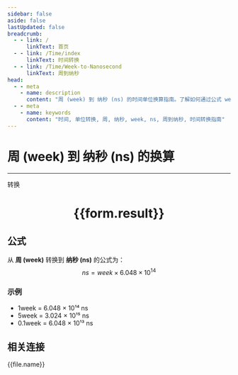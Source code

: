 ```yaml
---
sidebar: false
aside: false
lastUpdated: false
breadcrumb:
  - - link: /
      linkText: 首页
  - - link: /Time/index
      linkText: 时间转换
  - - link: /Time/Week-to-Nanosecond
      linkText: 周到纳秒
head:
  - - meta
    - name: description
      content: "周 (week) 到 纳秒 (ns) 的时间单位换算指南。了解如何通过公式 week × 6.048 × 10¹⁴ 转换为纳秒。"
  - - meta
    - name: keywords
      content: "时间, 单位转换, 周, 纳秒, week, ns, 周到纳秒, 时间转换指南"
---
```

# 周 (week) 到 纳秒 (ns) 的换算

---
<script setup>
import { onMounted, reactive, inject, ref } from 'vue'
import { NButton,NForm ,NFormItem,NInput,NInputNumber,NSelect,NCard,useMessage,NGrid ,NGi  } from 'naive-ui'
import { defineClientComponent } from 'vitepress'
import { Time } from '../../files';

const convert = inject('convert')

const form = reactive({
  number: null,
  result: '',
})

const convertHandler = () => {
  if (form.number !== null && !isNaN(form.number)) {
    const convertedValue = parseFloat(form.number) * 604800000000000
    form.result = `${form.number}week = ${convertedValue.toFixed(0)}ns`
  } else {
    form.result = '请输入有效的数值。'
  }
}
</script>

<n-form size="large" :model="form">
  <n-form-item label="周 (week)">
    <n-input-number v-model:value="form.number" placeholder="输入周" style="width: 100%" />
  </n-form-item>
  <n-form-item>
    <n-button type="primary" @click="convertHandler" block>转换</n-button>
  </n-form-item>
</n-form>

<n-card  embedded :bordered="false" hoverable>
  <div  style="text-align:center">
    <h1>{{form.result}}</h1>
  </div>
</n-card>

## 公式

从 **周 (week)** 转换到 **纳秒 (ns)** 的公式为：
$$ ns = week \times 6.048 \times 10^{14} $$

### 示例
- 1week = 6.048 × 10¹⁴ ns
- 5week = 3.024 × 10¹⁵ ns
- 0.1week = 6.048 × 10¹³ ns
## 相关连接
<n-grid x-gap="12" :cols="4">
  <n-gi v-for="(file, index) in Time" :key="index">
    <n-button
      text
      tag="a"
      :href="file.path"
      type="primary"
    >
      {{file.name}}
    </n-button>
  </n-gi>
</n-grid>